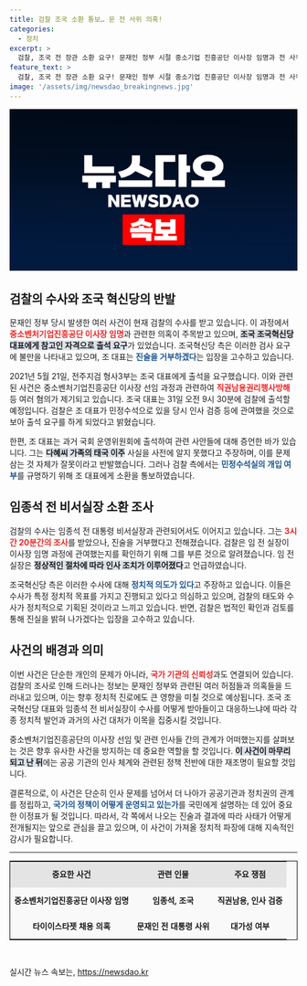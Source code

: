 ```yaml
---
title: 검찰 조국 소환 통보… 문 전 사위 의혹!
categories:
  - 정치
excerpt: >
  검찰, 조국 전 장관 소환 요구! 문재인 정부 시절 중소기업 진흥공단 이사장 임명과 전 사위 채용에 대한 대가성 여부를 조사 중. 정치적 반발 속, 조국 측은 진술 거부 방침 밝혀!
feature_text: >
  검찰, 조국 전 장관 소환 요구! 문재인 정부 시절 중소기업 진흥공단 이사장 임명과 전 사위 채용에 대한 대가성 여부를 조사 중. 정치적 반발 속, 조국 측은 진술 거부 방침 밝혀!
image: '/assets/img/newsdao_breakingnews.jpg'
---
```


<p><img src="/assets/img/newsdao_breakingnews.jpg" alt="koreaapp 속보" /></p>

<h2 data-ke-size="size26">검찰의 수사와 조국 혁신당의 반발</h2>

<p data-ke-size="size16">문재인 정부 당시 발생한 여러 사건이 현재 검찰의 수사를 받고 있습니다. 이 과정에서 <b><span style="color: #ee2323;">중소벤처기업진흥공단 이사장 임명</span></b>과 관련한 의혹이 주목받고 있으며, <b><span style="background-color: #21538527;">조국 조국혁신당 대표에게 참고인 자격으로 출석 요구</span></b>가 있었습니다. 조국혁신당 측은 이러한 검사 요구에 불만을 나타내고 있으며, 조 대표는 <b><span style="color: #1a5490;">진술을 거부하겠다</span></b>는 입장을 고수하고 있습니다.</p>

<p data-ke-size="size16">2021년 5월 21일, 전주지검 형사3부는 조국 대표에게 출석을 요구했습니다. 이와 관련된 사건은 중소벤처기업진흥공단 이사장 선임 과정과 관련하여 <b><span style="color: #ee2323;">직권남용권리행사방해</span></b> 등 여러 혐의가 제기되고 있습니다. 조국 대표는 31일 오전 9시 30분에 검찰에 출석할 예정입니다. 검찰은 조 대표가 민정수석으로 있을 당시 인사 검증 등에 관여했을 것으로 보아 출석 요구를 하게 되었다고 밝혔습니다.</p>

<p data-ke-size="size16">한편, 조 대표는 과거 국회 운영위원회에 출석하여 관련 사안들에 대해 증언한 바가 있습니다. 그는 <b><span style="background-color: #21538527;">다혜씨 가족의 태국 이주</span></b> 사실을 사전에 알지 못했다고 주장하며, 이를 문제삼는 것 자체가 잘못이라고 반발했습니다. 그러나 검찰 측에서는 <b><span style="color: #1a5490;">민정수석실의 개입 여부</span></b>를 규명하기 위해 조 대표에게 소환을 통보하였습니다.</p>

<h2 data-ke-size="size26">임종석 전 비서실장 소환 조사</h2>

<p data-ke-size="size16">검찰의 수사는 임종석 전 대통령 비서실장과 관련되어서도 이어지고 있습니다. 그는 <b><span style="color: #ee2323;">3시간 20분간의 조사</span></b>를 받았으나, 진술을 거부했다고 전해졌습니다. 검찰은 임 전 실장이 이사장 임명 과정에 관여했는지를 확인하기 위해 그를 부른 것으로 알려졌습니다. 임 전 실장은 <b><span style="background-color: #21538527;">정상적인 절차에 따라 인사 조치가 이루어졌다</span></b>고 언급하였습니다.</p>

<p data-ke-size="size16">조국혁신당 측은 이러한 수사에 대해 <b><span style="color: #1a5490;">정치적 의도가 있다</span></b>고 주장하고 있습니다. 이들은 수사가 특정 정치적 목표를 가지고 진행되고 있다고 의심하고 있으며, 검찰의 태도와 수사가 정치적으로 기획된 것이라고 느끼고 있습니다. 반면, 검찰은 법적인 확인과 검토를 통해 진실을 밝혀 나가겠다는 입장을 고수하고 있습니다.</p>

<h2 data-ke-size="size26">사건의 배경과 의미</h2>

<p data-ke-size="size16">이번 사건은 단순한 개인의 문제가 아니라, <b><span style="color: #ee2323;">국가 기관의 신뢰성</span></b>과도 연결되어 있습니다. 검찰의 조사로 인해 드러나는 정보는 문재인 정부와 관련된 여러 허점들과 의혹들을 드러내고 있으며, 이는 향후 정치적 진로에도 큰 영향을 미칠 것으로 예상됩니다. 조국 조국혁신당 대표와 임종석 전 비서실장이 수사를 어떻게 받아들이고 대응하느냐에 따라 각종 정치적 발언과 과거의 사건 대처가 이목을 집중시킬 것입니다.</p>

<p data-ke-size="size16">중소벤처기업진흥공단의 이사장 선임 및 관련 인사들 간의 관계가 어떠했는지를 살펴보는 것은 향후 유사한 사건을 방지하는 데 중요한 역할을 할 것입니다. <b><span style="background-color: #21538527;">이 사건이 마무리되고 난 뒤</span></b>에는 공공 기관의 인사 체계와 관련된 정책 전반에 대한 재조명이 필요할 것입니다.</p>

<p data-ke-size="size16">결론적으로, 이 사건은 단순히 인사 문제를 넘어서 더 나아가 공공기관과 정치권의 관계를 정립하고, <b><span style="color: #1a5490;">국가의 정책이 어떻게 운영되고 있는가</span></b>를 국민에게 설명하는 데 있어 중요한 이정표가 될 것입니다. 따라서, 각 쪽에서 나오는 진술과 결과에 따라 사태가 어떻게 전개될지는 앞으로 관심을 끌고 있으며, 이 사건이 가져올 정치적 파장에 대해 지속적인 감시가 필요합니다.</p>

<hr>

<table style="width: 100%; border: 1px solid #000; background-color: #f9f9f9;">
<tr>
<td style="text-align: center; height: 40px; background-color: #e4e4e4;"><b>중요한 사건</b></td>
<td style="text-align: center; height: 40px; background-color: #e4e4e4;"><b>관련 인물</b></td>
<td style="text-align: center; height: 40px; background-color: #e4e4e4;"><b>주요 쟁점</b></td>
</tr>
<tr>
<td style="text-align: center; height: 40px;"><b>중소벤처기업진흥공단 이사장 임명</b></td>
<td style="text-align: center; height: 40px;"><b>임종석, 조국</b></td>
<td style="text-align: center; height: 40px;"><b>직권남용, 인사 검증</b></td>
</tr>
<tr>
<td style="text-align: center; height: 40px;"><b>타이이스타젯 채용 의혹</b></td>
<td style="text-align: center; height: 40px;"><b>문재인 전 대통령 사위</b></td>
<td style="text-align: center; height: 40px;"><b>대가성 여부</b></td>
</tr>
</table>

<p data-ke-size="size16">&nbsp;</p>
실시간 뉴스 속보는, <a href="https://newsdao.kr" rel="dofollow">https://newsdao.kr</a>


